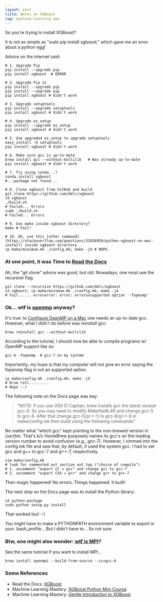 ```yaml
---
layout: post
title: Notes on XGBoost
tag: machine-learning wwe
---
```


So you're trying to install XGBoost?

It is not as simple as "sudo pip install xgboost," which gave me an error about a python egg!

Advice on the internet said:
```
# 1. Upgrade Pip
pip install --upgrade pip  
pip install xgboost  # ERROR

# 2. Upgrade Pip 2x
pip install --upgrade pip  
pip install --upgrade pip  
pip install xgboost # didn't work

# 3. Upgrade setuptools
pip install --upgrade setuptools
pip install xgboost # didn't work

# 4. Upgrade ez_setup
pip install --upgrade ez_setup
pip install xgboost # didn't work

# 5. Use upgraded ez_setup to upgrade setuptools
easy_install -U setuptools
pip install xgboost # didn't work

# 6. Make sure gcc is up-to-date
brew install gcc --without-multilib   # Was already up-to-date
pip install xgboost # didn't work

# 7. Try using conda...?
conda install xgboost
#...package not found...

# 8. Clone xgboost from GitHub and build
git clone https://github.com/dmlc/xgboost
cd xgboost
./build.sh
# Failed... Errors
sudo ./build.sh
# Failed... Errors

# 9. Use make inside xgboost directory?
make # Fail!

# 10. Ah, use this [other command](https://stackoverflow.com/questions/32838959/python-xgboost-on-mac-install) inside xgboost directory
cp make/minimum.mk ./config.mk; make -j4 # NOPE.
```

### At one point, it was Time to [Read the Docs](https://xgboost.readthedocs.io/en/latest/build.html)

Ah, the "git clone" advice was good, but old.  Nowadays, one must use the recursive flag.
```
git clone --recursive https://github.com/dmlc/xgboost
cd xgboost; cp make/minimum.mk ./config.mk; make -j4
# Fail...... errorerror: error: errorunsupported option '-fopenmp'
```

### Ok... wtf is [openmp](https://en.wikipedia.org/wiki/OpenMP) anyway?  
It's true: to [Configure OpenMP on a Mac](https://shawnliu.me/post/configuring-openmp-and-mpi-on-mac/) one 
needs an up-to-date gcc.  However, what I didn't do before was *reinstall* gcc:
```
brew reinstall gcc --without-multilib
```

According to the tutorial, I should now be able to compile programs w/ OpenMP support like so:
```
gcc-6 -fopenmp  # gcc-7 on my system
```

Importantly, my hope is that my computer will not give an error saying the fopenmp flag is not an supported option.
```
cp make/config.mk ./config.mk; make -j4
# Drum roll.........
# Nope :-(
```

The following note on the Docs page was key:
>"NOTE: If you use OSX El Capitan, brew installs gcc the latest version gcc-6. So you may need to modify 
> Makefile#L46 and change gcc-5 to gcc-6. After that change gcc-5/g++-5 to gcc-6/g++-6 in make/config.mk 
> then build using the following commands"

No matter what "which gcc" kept pointing to the non-brewed version in /usr/bin. That's b/c HomeBrew
purposely names its gcc's w/ the leading version number to avoid confusion (e.g., gcc-7).  However,
I vimmed into the config.mk file and saw that, by default, it used the system gcc.  I had to set
gcc and g++ to gcc-7 and g++-7, respectively.

```
vim make/config.mk  
# look for commented out section out top ("choice of compile")
# 1. uncomment "export CC = gcc" and change gcc to gcc-7
# 2. uncomment "export CXX = g++" and change g++ to g++-7
```

Then magic happened!  No errors.  Things happened.  It built!

The next step on the Docs page was to install the Python library:
```
cd python-package
sudo python setup.py install
```

That worked too! :-)

You might have to make a PYTHONPATH environment variable to export in your .bash_profile... 
But I didn't have to... So not sure.

### Btw, one might also wonder: [wtf is MPI](https://en.wikipedia.org/wiki/Message_Passing_Interface)?
See the same tutorial if you want to install MPI...
```
brew install openmpi --build-from-source --cc=gcc-6
```

### Some References
* Read the Docs: [XGBoost](https://xgboost.readthedocs.io/en/latest/build.html)
* Machine Learning Mastery: [XGBoost Python Mini Course](http://machinelearningmastery.com/xgboost-python-mini-course/)
* Machine Learning Mastery: [Gentle Introduction to XGBoost](https://machinelearningmastery.com/gentle-introduction-xgboost-applied-machine-learning/)

